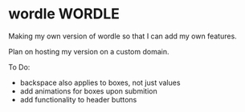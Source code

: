 # wordle WORDLE

Making my own version of wordle so that I can add my own features.

Plan on hosting my version on a custom domain.

To Do:

- backspace also applies to boxes, not just values
- add animations for boxes upon submition
- add functionality to header buttons
